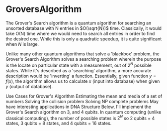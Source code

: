 # GroversAlgorithm
The Grover's Search algorithm is a quantum algorithm for searching an unsorted database with N entries in $O(\sqrt{N})$ time. Classically, it would take O(N) time where we would need to search all entries in order to find the desired one. While this is only a quadratic speedup, it is quite significant when $N$ is large.

Unlike many other quantum algorithms that solve a 'blackbox' problem, the Grover's Search Algorithm solves a searching problem wherein the purpose is the locate on particular state with a measurement, out of $2^N$ possible states. While it's described as a 'searching' algorithm, a more accurate description would be 'inverting' a function. Essentially, given function $y=f(x)$, the algorithm allows us to calculate $x$ (input into database) when given $y$ (output of database).

Use Cases for Grover's Algorithm
Estimating the mean and media of a set of numbers
Solving the collision problem
Solving NP complete problems
May have interesting applications in DNA Structure
Below, I'll implement the Grover's Search algorithm on 3, and 4 qubits. In quantum computing (unlike classical computing), the number of possible states is $2^N$ so 2 qubits = 4 states, 3 qubits = 8 states, and 4 qubits = 16 states.
